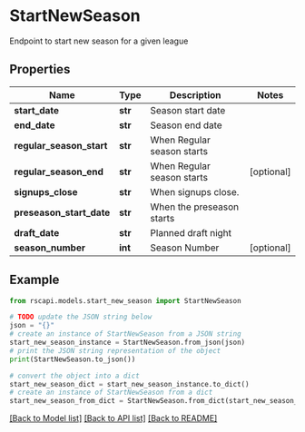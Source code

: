 # StartNewSeason

Endpoint to start new season for a given league

## Properties

Name | Type | Description | Notes
------------ | ------------- | ------------- | -------------
**start_date** | **str** | Season start date | 
**end_date** | **str** | Season end date | 
**regular_season_start** | **str** | When Regular season starts | 
**regular_season_end** | **str** | When Regular season starts | [optional] 
**signups_close** | **str** | When signups close. | 
**preseason_start_date** | **str** | When the preseason starts | 
**draft_date** | **str** | Planned draft night | 
**season_number** | **int** | Season Number | [optional] 

## Example

```python
from rscapi.models.start_new_season import StartNewSeason

# TODO update the JSON string below
json = "{}"
# create an instance of StartNewSeason from a JSON string
start_new_season_instance = StartNewSeason.from_json(json)
# print the JSON string representation of the object
print(StartNewSeason.to_json())

# convert the object into a dict
start_new_season_dict = start_new_season_instance.to_dict()
# create an instance of StartNewSeason from a dict
start_new_season_from_dict = StartNewSeason.from_dict(start_new_season_dict)
```
[[Back to Model list]](../README.md#documentation-for-models) [[Back to API list]](../README.md#documentation-for-api-endpoints) [[Back to README]](../README.md)


